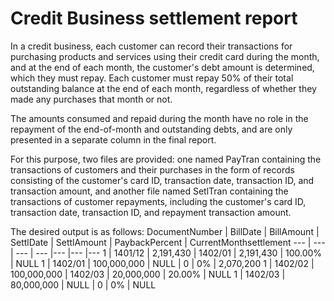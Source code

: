 # Credit Business settlement report

In a credit business, each customer can record their transactions for purchasing products and services using their credit card during the month, and at the end of each month, the customer's debt amount is determined, which they must repay. Each customer must repay 50% of their total outstanding balance at the end of each month, regardless of whether they made any purchases that month or not.

The amounts consumed and repaid during the month have no role in the repayment of the end-of-month and outstanding debts, and are only presented in a separate column in the final report.

For this purpose, two files are provided: one named PayTran containing the transactions of customers and their purchases in the form of records consisting of the customer's card ID, transaction date, transaction ID, and transaction amount, and another file named SetlTran containing the transactions of customer repayments, including the customer's card ID, transaction date, transaction ID, and repayment transaction amount.

The desired output is as follows:
DocumentNumber | BillDate | BillAmount | SettlDate | SettlAmount | PaybackPercent | CurrentMonthsettlement
--- | --- | --- | --- |--- |--- |--- 
1 | 1401/12 | 2,191,430 | 1402/01 | 2,191,430 | 100.00% | NULL
1 | 1402/01 | 100,000,000 | NULL | 0 | 0% | 2,070,200
1 | 1402/02 | 100,000,000 | 1402/03 | 20,000,000 | 20.00% | NULL
1 | 1402/03 | 80,000,000 | NULL | 0 | 0% | NULL
